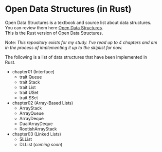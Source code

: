 # Open Data Structures (in Rust)

Open Data Structures is a textbook and source list about data structures. You can review them here [Open Data Structures](https://opendatastructures.org/).  
This is the Rust version of Open Data Structures. 

Note: *This repository exists for my study. I've read up to 4 chapters and am in the process of implementing it up to the skiplist for now.*

The following is a list of data structures that have been implemented in Rust.

* chapter01 (Interface)
    * trait Queue
    * trait Stack
    * trait List
    * trait USet
    * trait SSet
* chapter02 (Array-Based Lists)
    * ArrayStack
    * ArrayQueue
    * ArrayDeque
    * DualArrayDeque
    * RootishArrayStack
* chapter03 (Linked Lists)
    * SLList
    * DLList (*coming soon*)